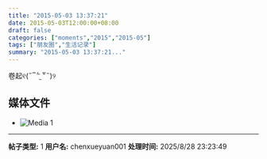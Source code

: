 ```yaml
---
title: "2015-05-03 13:37:21"
date: 2015-05-03T12:00:00+08:00
draft: false
categories: ["moments","2015","2015-05"]
tags: ["朋友圈","生活记录"]
summary: "2015-05-03 13:37:21..."
---
```


卷起୧(˶‾᷄ ⁻̫ ‾᷅˵)୨

## 媒体文件

- ![Media 1](/Moments/photos/2015-05-03/201505031337210.jpg)

---

**帖子类型:** 1
**用户名:** chenxueyuan001
**处理时间:** 2025/8/28 23:23:49